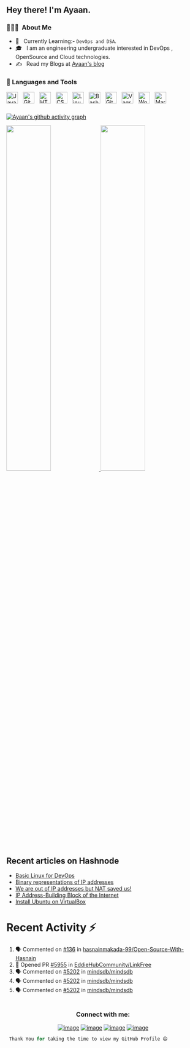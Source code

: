 <h2> Hey there! I'm Ayaan.</h2>

<h3> 👨🏻‍💻 &nbsp;About Me </h3>

- 🤔 &nbsp; Currently Learning:- ``DevOps and DSA``.
- 🎓 &nbsp; I am an engineering undergraduate interested in DevOps , OpenSource and Cloud technologies.
- ✍️ &nbsp; Read my Blogs at <a href="https://hashnode.com/@Ayaan49">Ayaan's blog</a>

### 🧰 Languages and Tools

<img align="left" alt="Java" width="30px" style="padding-right:10px;" src="https://cdn.jsdelivr.net/gh/devicons/devicon/icons/java/java-original.svg"/>


<img align="left" alt="Git" width="30px" style="padding-right:10px;" src="https://cdn.jsdelivr.net/gh/devicons/devicon/icons/git/git-original.svg" />

<img align="left" alt="HTML" width="30px" style="padding-right:10px;" src="https://cdn.jsdelivr.net/gh/devicons/devicon/icons/html5/html5-plain.svg" />
<img align="left" alt="CSS" width="30px" style="padding-right:10px;" src="https://cdn.jsdelivr.net/gh/devicons/devicon/icons/css3/css3-plain.svg" />
<img align="left" alt="Linux" width="30px" style="padding-right:10px;" src="https://cdn.jsdelivr.net/gh/devicons/devicon/icons/linux/linux-original.svg"" />
<img align="left" alt="Bash" width="30px" style="padding-right:10px;" src="https://cdn.jsdelivr.net/gh/devicons/devicon/icons/bash/bash-original.svg" />

<img align="left" alt="GitHub" width="30px" style="padding-right:10px;" src="https://cdn.jsdelivr.net/gh/devicons/devicon/icons/github/github-original.svg" />
<img align="left" alt="Vagrant" width="30px" style="padding-right:10px;" src="https://cdn.jsdelivr.net/gh/devicons/devicon/icons/vagrant/vagrant-original.svg" />
          
<img align="left" alt="WordPress" width="30px" style="padding-right:10px;" src="https://cdn.jsdelivr.net/gh/devicons/devicon/icons/wordpress/wordpress-plain.svg" />

<img align="left" alt="Markdown" width="30px" style="padding-right:10px;" src="https://cdn.jsdelivr.net/gh/devicons/devicon/icons/markdown/markdown-original.svg" />
                     
<br />

#


[![Ayaan's github activity graph](https://github-readme-activity-graph.cyclic.app/graph?username=Ayaan49&theme=dracula)](https://github.com/Ayaan49/github-readme-activity-graph)

<a href="https://github.com/Ayaan49">
  <img width="48%" src="https://github-readme-stats.vercel.app/api?username=Ayaan49&show_icons=true&theme=tokyonight" />
  <img width="48%" src="https://github-readme-streak-stats.herokuapp.com/?user=Ayaan49&theme=tokyonight" />
 

</a>
<br/>


## Recent articles on Hashnode

<!-- BLOG-POST-LIST:START -->
- [Basic Linux for DevOps](https://ayaan49.hashnode.dev/basic-linux-for-devops)
- [Binary representations  of IP addresses](https://ayaan49.hashnode.dev/binary-representations-of-ip-addresses)
- [We are out of IP addresses but NAT saved us!](https://ayaan49.hashnode.dev/we-are-out-of-ip-addresses-but-nat-saved-us)
- [IP Address-Building Block of the Internet](https://ayaan49.hashnode.dev/ip-address-building-block-of-the-internet)
- [Install Ubuntu on VirtualBox](https://ayaan49.hashnode.dev/install-ubuntu-on-virtualbox)
<!-- BLOG-POST-LIST:END -->
 
# Recent Activity :zap:
<!--START_SECTION:activity-->
1. 🗣 Commented on [#136](https://github.com/hasnainmakada-99/Open-Source-With-Hasnain/issues/136) in [hasnainmakada-99/Open-Source-With-Hasnain](https://github.com/hasnainmakada-99/Open-Source-With-Hasnain)
2. 💪 Opened PR [#5955](https://github.com/EddieHubCommunity/LinkFree/pull/5955) in [EddieHubCommunity/LinkFree](https://github.com/EddieHubCommunity/LinkFree)
3. 🗣 Commented on [#5202](https://github.com/mindsdb/mindsdb/issues/5202) in [mindsdb/mindsdb](https://github.com/mindsdb/mindsdb)
4. 🗣 Commented on [#5202](https://github.com/mindsdb/mindsdb/issues/5202) in [mindsdb/mindsdb](https://github.com/mindsdb/mindsdb)
5. 🗣 Commented on [#5202](https://github.com/mindsdb/mindsdb/issues/5202) in [mindsdb/mindsdb](https://github.com/mindsdb/mindsdb)
<!--END_SECTION:activity-->

 

# <h3 align="center">Connect with me:</h3>
<div align="center">

[![image](https://img.shields.io/badge/LinkedIn-0077B5?style=for-the-badge&logo=linkedin&logoColor=white)](https://www.linkedin.com/in/ayaan49/)
[![image](https://img.shields.io/badge/Instagram-E4405F?style=for-the-badge&logo=instagram&logoColor=white)](https://www.instagram.com/_ayaan49/)
[![image](https://img.shields.io/badge/Twitter-1DA1F2?style=for-the-badge&logo=twitter&logoColor=white)](https://twitter.com/twtayaan)
[![image](https://img.shields.io/badge/Gmail-D14836?style=for-the-badge&logo=gmail&logoColor=white)](mailto:ayaanbordoloi25@gmail.com)
  
</div>




```Python
 Thank You for taking the time to view my GitHub Profile 😄
 ```
